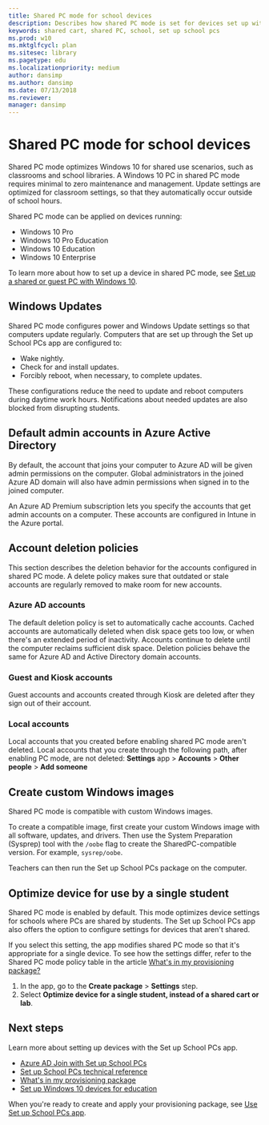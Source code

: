 ```yaml
---
title: Shared PC mode for school devices
description: Describes how shared PC mode is set for devices set up with the Set up School PCs app.
keywords: shared cart, shared PC, school, set up school pcs
ms.prod: w10
ms.mktglfcycl: plan
ms.sitesec: library
ms.pagetype: edu
ms.localizationpriority: medium
author: dansimp
ms.author: dansimp
ms.date: 07/13/2018
ms.reviewer: 
manager: dansimp
---  
```


# Shared PC mode for school devices

Shared PC mode optimizes Windows 10 for shared use scenarios, such as classrooms and school libraries.  A Windows 10 PC in shared PC mode requires minimal to zero maintenance and management. Update settings are optimized for classroom settings, so that they automatically occur outside of school hours.

Shared PC mode can be applied on devices running:
* Windows 10 Pro
* Windows 10 Pro Education
* Windows 10 Education
* Windows 10 Enterprise  

To learn more about how to set up a device in shared PC mode, see [Set up a shared or guest PC with Windows 10](/windows/configuration/set-up-shared-or-guest-pc).  

## Windows Updates
Shared PC mode configures power and Windows Update settings so that computers update regularly. Computers that are set up through the Set up School PCs app are configured to:  
* Wake nightly.  
* Check for and install updates.  
* Forcibly reboot, when necessary, to complete updates.  

These configurations reduce the need to update and reboot computers during daytime work hours. Notifications about needed updates are also blocked from disrupting students.

## Default admin accounts in Azure Active Directory  
By default, the account that joins your computer to Azure AD will be given admin permissions on the computer. Global administrators in the joined Azure AD domain will also have admin permissions when signed in to the joined computer.  

An Azure AD Premium subscription lets you specify the accounts that get admin accounts on a computer. These accounts are configured in Intune in the Azure portal.  

## Account deletion policies
This section describes the deletion behavior for the accounts configured in shared PC mode. A delete policy makes sure that outdated or stale accounts are regularly removed to make room for new accounts. 

### Azure AD accounts

The default deletion policy is set to automatically cache accounts. Cached accounts are automatically deleted when disk space gets too low, or when there's an extended period of inactivity. Accounts continue to delete until the computer reclaims sufficient disk space. Deletion policies behave the same for Azure AD and Active Directory domain accounts. 

### Guest and Kiosk accounts
Guest accounts and accounts created through Kiosk are deleted after they sign out of their account.

### Local accounts
Local accounts that you created before enabling shared PC mode aren't deleted. Local accounts that you create through the following path, after enabling PC mode, are not deleted: **Settings** app > **Accounts** > **Other people** > **Add someone**     

## Create custom Windows images
Shared PC mode is compatible with custom Windows images.  

To create a compatible image, first create your custom Windows image with all software, updates, and drivers. Then use the System Preparation (Sysprep) tool with the `/oobe` flag to create the SharedPC-compatible version. For example, `sysrep/oobe`.

Teachers can then run the Set up School PCs package on the computer.  

## Optimize device for use by a single student
Shared PC mode is enabled by default. This mode optimizes device settings for schools where PCs are shared by students.  The  Set up School PCs app also offers the option to configure settings for devices that aren't shared. 
  
If you select this setting, the app modifies shared PC mode so that it's appropriate for a single device. To see how the settings differ, refer to the Shared PC mode policy table in the article [What's in my provisioning package?](set-up-school-pcs-provisioning-package.md)  
1. In the app, go to the **Create package** > **Settings** step. 
2. Select **Optimize device for a single student, instead of a shared cart or lab**.  

## Next steps  
Learn more about setting up devices with the Set up School PCs app.  
* [Azure AD Join with Set up School PCs](set-up-school-pcs-azure-ad-join.md)
* [Set up School PCs technical reference](set-up-school-pcs-technical.md)
* [What's in my provisioning package](set-up-school-pcs-provisioning-package.md)
* [Set up Windows 10 devices for education](set-up-windows-10.md) 

When you're ready to create and apply your provisioning package, see [Use Set up School PCs app](use-set-up-school-pcs-app.md).